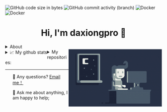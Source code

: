 <p>
    <img alt="GitHub code size in bytes" src="https://img.shields.io/github/languages/code-size/daxiongpro/daxiongpro">
    <img alt="GitHub commit activity (branch)" src="https://img.shields.io/github/commit-activity/y/daxiongpro/daxiongpro/master">
    <img alt="Docker" src="https://img.shields.io/badge/-Docker-46a2f1?style=plastic&logo=docker&logoColor=white" />
    <img alt="Docker" src="https://img.shields.io/badge/dynamic/json?logo=github&label=GitHub&labelColor=495867&color=495867&query=%24.data.totalSubs&url=https%3A%2F%2Fapi.spencerwoo.com%2Fsubstats%2F%3Fsource%3Dgithub%26queryKey%3Dhayschan&style=flat-square" />
</p>

<h1 align=center> Hi, I'm daxiongpro 👋 </h1>

<details>
    <summary> About </summary>
    <ul> 🔭 I’m currently working on ADAS. </ul>
    <ul> 🌱 I’m currently learning TensorRT deployment with C++.</ul>
    <ul> 🍻 Engineer working for 🇨🇳 <a href="http://www.zgh.com"> GEELY </a>, focusing on Vision and LIDAR perception .</ul>
    <ul> ⚡ C++ / Python / Git / docker / Linux / Pytorch / TensorRT .</ul>
    <ul> ✍️ <a href="https://www.zhihu.com/people/da-xiong-43-94">zhihu(知乎).</a></ul>
    <ul> ♟ Badminton / Swimming / Table Tennis / Hiking / Cycling / Chinese Chess / Glory of Kings（王者荣耀）. </ul>
    <ul> 🚗 Zeeker 001 / Lynk&Co 01 / Volvo xc 90 . </ul>
<p><ul> 👉 languages and tools:
    <code><img height="20" src="https://raw.githubusercontent.com/github/explore/80688e429a7d4ef2fca1e82350fe8e3517d3494d/topics/cpp/cpp.png"></code>
    <code><img height="20" src="https://raw.githubusercontent.com/github/explore/80688e429a7d4ef2fca1e82350fe8e3517d3494d/topics/python/python.png"></code>
    <code><img height="20" src="https://raw.githubusercontent.com/github/explore/80688e429a7d4ef2fca1e82350fe8e3517d3494d/topics/git/git.png"></code>
    <code><img height="20" src="https://raw.githubusercontent.com/github/explore/80688e429a7d4ef2fca1e82350fe8e3517d3494d/topics/javascript/javascript.png"></code>
    <code><img height="20" src="https://raw.githubusercontent.com/github/explore/80688e429a7d4ef2fca1e82350fe8e3517d3494d/topics/docker/docker.png"></code>
</ul></p>
</details>

<div>
    <details style="float:left">
        <summary>📈 My github stats</summary>
        <p> 
            <img src="https://github-readme-stats.vercel.app/api?username=daxiongpro&show_icons=true&theme=gotham" alt="daxiongpro" />
        </p>
    </details>
    <img align=right alt="GIF" src="Night-Coding.gif?raw=true"/>
</div>

<details>
    <summary> My repositories: </summary>
    <details>
        <summary>Public: </summary>
            <ul><a href="https://github.com/daxiongpro/Qdotfiles"> Qdotfiles: </a>Help you use Ubuntu more easy! </ul>
            <ul><a href="https://github.com/daxiongpro/ros1_kitti"> ros1_kitti: </a>Visualize KITTI dataset using ROS1. </ul>
            <ul><a href="https://github.com/daxiongpro/ros2_kitti"> ros2_kitti: </a>Visualize KITTI dataset using ROS2. </ul>
            <ul><a href="https://github.com/daxiongpro/PyTorch-YOLOv3-kitti"> PyTorch-YOLOv3-kitti: </a>Training KITTI dataset using YOLOv3 with pytorch. </ul>
            <ul><a href="https://github.com/open-mmlab/mmdetection3d"> mmdetection3d: </a>My mmdetection3d. </ul>
            <ul><a href="https://github.com/daxiongpro/Deal_with_Excel"> Deal_with_Excel: </a>Dealing with Excel with Pandas library using python language. </ul>
            <ul><a href="https://github.com/daxiongpro/QuanMinKGe_reptile"> QuanMinKGe_reptile: </a>全民K歌爬虫. </ul>
            <ul><a href="https://github.com/daxiongpro/Bleu"> Bleu: </a>基于 Bleu 算法机器翻译得分计算，并使用 PyQt 绘制简易GUI. </ul>
            <ul><a href="https://github.com/daxiongpro/my_blockchain"> my_blockchain: </a>基于区块链的物流系统。 </ul>
            <ul><a href="https://github.com/daxiongpro/Student_management"> Student_management: </a>基于 Django 和 simpleui 的简单学生成绩管理系统，实现了学生登录查分以及教师登录录入成绩。 </ul>
            <ul><a href="https://github.com/daxiongpro/problemMD"> problemMD: </a>记录实验遇到的坑。 </ul>
    </details>
    <details>
        <summary>Private: </summary>
            <ul><a href="https://github.com/daxiongpro/smart_assemble_assistant"> smart_assemble_assistant: </a>基于 PyQt 和 mediapip 的智能辅助装配系统。</ul>
            <ul><a href="https://github.com/daxiongpro/ST-LIDAR"> ST-LIDAR: </a>使用 ROS-RVIZ 实时可视化 mmdet3d、openPCDet、det3d 框架推理结果，并支持 ROS 话题接收和发布。</ul>
            <ul><a href="https://github.com/daxiongpro/ST-LIDAR-CPP"> ST-LIDAR-CPP: </a>基于 CenterPoint 的 C++ 部署并使用 ROS-RVIZ 实时可视化。</ul>
            <ul><a href="https://github.com/daxiongpro/bevfusion"> bevfusion: </a>使用 BEVFusion 训练自己的数据集。 </ul>
            <ul><a href="https://github.com/daxiongpro/BEVDet"> BEVDet </a>、
                <a href="https://github.com/daxiongpro/mmdeploy_bevdet"> mmdeploy_bevdet: </a>
                跑通 BEVDet，转换 onnx，并使用 TensorRT C++ 化部署。
            </ul>
            <ul><a href="https://github.com/daxiongpro/mmdetection3d_ros"> mmdetection3d_ros: </a>将 mmdetection3d 使用 ROS 可视化. </ul>
            <ul><a href="https://github.com/daxiongpro/DS2019_NBU_TA"> DS2019_NBU_TA: </a>2020 数据结构助教. </ul>
            <ul><a href="https://github.com/daxiongpro/clash"> clash: </a>Use clash proxy quickly and more easy! </ul>
    </details>
    <details>
        <summary>My personal: </summary>
            <ul><a href="https://github.com/daxiongpro/paper"> paper: </a>My paper. </ul>
            <ul><a href="https://github.com/daxiongpro/Insurance"> Insurance: </a>My Insurance. </ul>
            <ul><a href="https://github.com/daxiongpro/interview"> interview: </a>My interview. </ul>
            <ul><a href="https://github.com/daxiongpro/secret"> secret: </a>My secret. </ul>
    </details>
</details>

<hr/>

<ul> 💼 Any questions? <a href="mailto:zhengyi_cai@foxmail.com">Email me！</a></ul>
<ul> 💬 Ask me about anything, I am happy to help;</ul>

